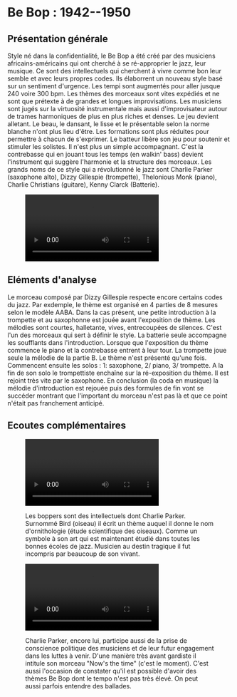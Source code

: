 # Be Bop : 1942--1950

## Présentation générale
Style né dans la confidentialité, le Be Bop a été créé par des musiciens africains-américains qui ont cherché à se ré-approprier le jazz, leur musique. Ce sont des intellectuels qui cherchent à vivre comme bon leur semble et avec leurs propres codes. Ils élaborrent un nouveau style basé sur un sentiment d'urgence. Les tempi sont augmentés pour aller jusque 240 voire 300 bpm. Les thèmes des morceaux sont vites expédiés et ne sont que prétexte à de grandes et longues improvisations. Les musiciens sont jugés sur la virtuosité instrumentale mais aussi d'improvisateur autour de trames harmoniques de plus en plus riches et denses. Le jeu devient alletant. Le beau, le dansant, le lisse et le présentable selon la norme blanche n'ont plus lieu d'être.
Les formations sont plus réduites pour permettre à chacun de s'exprimer. Le batteur libère son jeu pour soutenir et stimuler les solistes. Il n'est plus un simple accompagnant. C'est la contrebasse qui en jouant tous les temps (en walkin' bass) devient l'instrument qui suggère l'harmonie et la structure des morceaux.
Les grands noms de ce style qui a révolutionné le jazz sont Charlie Parker (saxophone alto), Dizzy Gillespie (trompette), Thelonious Monk (piano), Charlie Christians (guitare), Kenny Clarck (Batterie).


<figure class="app-frame styles text-align-center" data-title="Be Bop - Charlie Parker">
  <video src="assets/images/Charlie-Parker-Bebop-vidiget-dot-com-1387655.mp4" controls>
</figure>

## Eléments d'analyse
Le morceau composé par Dizzy Gillespie respecte encore certains codes du jazz. Par exdemple, le thème est organisé en 4 parties de 8 mesures selon le modèle AABA. Dans la cas présent, une petite introduction à la trompette et au saxophonne est jouée avant l'exposition de thème. Les mélodies sont courtes, halletante, vives, entrecoupées de silences. C'est l'un des morceaux qui sert à définir le style. La  batterie seule accompagne les soufflants dans l'introduction. Lorsque que l'exposition du thème commence le piano et la contrebasse entrent à leur tour. La trompette joue seule la mélodie de la partie B. Le thème n'est présenté qu'une fois. Commencent ensuite les solos : 1: saxophone, 2/ piano, 3/ trompette. A la fin de son solo le trompettiste enchaîne sur la ré-exposition du thème. Il est rejoint très vite par le saxophone. En conclusion (la coda en musique) la mélodie d'introduction est rejouée puis des formules de fin vont se succéder montrant que l'important du morceau n'est pas là et que ce point n'était pas franchement anticipé.

## Ecoutes complémentaires

<div class="encarts">
 <figure class="app-frame encart text-align-center styles" data-title="Ornithology - Charlie Parker">
  <video controls src="assets/images/Charlie-Parker-Ornithology-vidiget-dot-com-1387705.mp4"></video>
  <p>
  Les boppers sont des intellectuels dont Charlie Parker. Surnommé Bird (oiseau) il écrit un thème auquel il donne le nom d'ornithologie (étude scientifique des oiseaux). Comme un symbole à son art qui est maintenant étudié dans toutes les bonnes écoles de jazz. Musicien au destin tragique il fut incompris par beaucoup de son vivant.
  </p>
</figure>

<figure class="app-frame encart text-align-center styles" data-title="Now-s-The-Time - Charlie-Parker-The-Savoy-Recordings">
    <video controls src="assets/images/Now-s-The-Time-Charlie-Parker-The-Savoy-Recordings-vidiget-dot-com-1387720.mp4"></video>
  <p>
  Charlie Parker, encore lui, participe aussi de la prise de conscience politique des musiciens et de leur futur engagement dans les luttes à venir. D'une manière très avant gardiste il intitule son morceau "Now's the time" (c'est le moment). C'est aussi l'occasion de constater qu'il est possible d'avoir des thèmes Be Bop dont le tempo n'est pas très élevé. On peut aussi parfois entendre des ballades.
  </p>
</figure>
 </div>